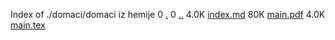 Index of ./domaci/domaci iz hemije
0 [.](.)
0 [..](..)
4.0K [index.md](index.md)
80K [main.pdf](main.pdf)
4.0K [main.tex](main.tex)
